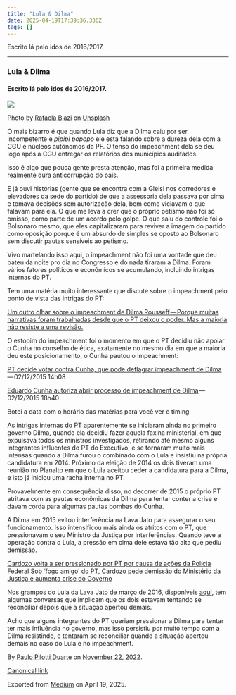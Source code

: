 ```yaml
---
title: "Lula & Dilma"
date: 2025-04-19T17:39:36.336Z
tags: []
---
```


Escrito lá pelo idos de 2016/2017.

* * *

### Lula & Dilma

#### Escrito lá pelo idos de 2016/2017.

![](https://cdn-images-1.medium.com/max/1200/0*n_SCwsH1WggqyJ9a)

Photo by [Rafaela Biazi](https://unsplash.com/@rafaelabiazi?utm_source=medium&utm_medium=referral) on [Unsplash](https://unsplash.com?utm_source=medium&utm_medium=referral)

O mais bizarro é que quando Lula diz que a Dilma caiu por ser incompetente e _pipipi popopo_ ele está falando sobre a dureza dela com a CGU e núcleos autônomos da PF. O tenso do impeachment dela se deu logo após a CGU entregar os relatórios dos municípios auditados.

Isso é algo que pouca gente presta atenção, mas foi a primeira medida realmente dura anticorrupção do país.

E já ouvi histórias (gente que se encontra com a Gleisi nos corredores e elevadores da sede do partido) de que a assessoria dela passava por cima e tomava decisões sem autorização dela, bem como viciavam o que falavam para ela. O que me leva a crer que o próprio petismo não foi só omisso, como parte de um acordo pelo golpe. O que saiu do controle foi o Bolsonaro mesmo, que eles capitalizaram para reviver a imagem do partido como oposição porque é um absurdo de simples se oposto ao Bolsonaro sem discutir pautas sensíveis ao petismo.

Vivo martelando isso aqui, o impeachment não foi uma vontade que deu bateu da noite pro dia no Congresso e do nada tiraram a Dilma. Foram vários fatores políticos e econômicos se acumulando, incluindo intrigas internas do PT.

Tem uma matéria muito interessante que discute sobre o impeachment pelo ponto de vista das intrigas do PT:

[Um outro olhar sobre o impeachment de Dilma Rousseff — Porque muitas narrativas foram trabalhadas desde que o PT deixou o poder. Mas a maioria não resiste a uma revisão.](https://www.jornalismo.art/um-outro-olhar-sobre-o-impeachment-de-dilma-rousseff/)

O estopim do impeachment foi o momento em que o PT decidiu não apoiar o Cunha no conselho de ética, exatamente no mesmo dia em que a maioria deu este posicionamento, o Cunha pautou o impeachment:

[PT decide votar contra Cunha, que pode deflagrar impeachment de Dilma](https://www1.folha.uol.com.br/poder/2015/12/1713918-bancada-petista-decide-votar-contra-cunha-no-conselho-de-etica-da-camara.shtml) — 02/12/2015 14h08

[Eduardo Cunha autoriza abrir processo de impeachment de Dilma](http://g1.globo.com/politica/noticia/2015/12/eduardo-cunha-informa-que-autorizou-processo-de-impeachment-de-dilma.html) — 02/12/2015 18h40

Botei a data com o horário das matérias para você ver o timing.

As intrigas internas do PT aparentemente se iniciaram ainda no primeiro governo Dilma, quando ela decidiu fazer aquela faxina ministerial, em que expulsava todos os ministros investigados, retirando até mesmo alguns integrantes influentes do PT do Executivo, e se tornaram muito mais intensas quando a Dilma furou o combinado com o Lula e insistiu na própria candidatura em 2014. Próximo da eleição de 2014 os dois tiveram uma reunião no Planalto em que o Lula aceitou ceder a candidatura para a Dilma, e isto já iniciou uma racha interna no PT.

Provavelmente em consequência disso, no decorrer de 2015 o próprio PT atritava com as pautas econômicas da Dilma para tentar conter a crise e davam corda para algumas pautas bombas do Cunha.

A Dilma em 2015 evitou interferência na Lava Jato para assegurar o seu funcionamento. Isso intensificou mais ainda os atritos com o PT, que pressionavam o seu Ministro da Justiça por interferências. Quando teve a operação contra o Lula, a pressão em cima dele estava tão alta que pediu demissão.

[Cardozo volta a ser pressionado por PT por causa de ações da Polícia Federal](https://m.folha.uol.com.br/colunas/monicabergamo/2016/02/1743417-cardozo-volta-a-ser-pressionado-por-pt-por-causa-de-acoes-da-policia-federal.shtml?mobile) [Sob ‘fogo amigo’ do PT, Cardozo pede demissão do Ministério da Justiça e aumenta crise do Governo](https://brasil.elpais.com/brasil/2016/02/29/politica/1456761183_914555.html)

Nos grampos do Lula da Lava Jato de março de 2016, disponíveis [aqui](http://infogbucket.s3.amazonaws.com/arquivos/2016/03/16/lulaaudio.pdf), tem algumas conversas que implicam que os dois estavam tentando se reconciliar depois que a situação apertou demais.

Acho que alguns integrantes do PT queriam pressionar a Dilma para tentar ter mais influência no governo, mas isso persistiu por muito tempo com a Dilma resistindo, e tentaram se reconciliar quando a situação apertou demais no caso do Lula e no impeachment.

By [Paulo Pilotti Duarte](https://medium.com/@paulopilotti) on [November 22, 2022](https://medium.com/p/d0e4a161936).

[Canonical link](https://medium.com/@paulopilotti/lula-dilma-d0e4a161936)

Exported from [Medium](https://medium.com) on April 19, 2025.